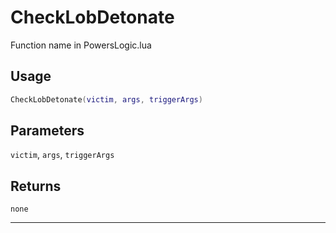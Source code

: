 # CheckLobDetonate
Function name in PowersLogic.lua
## Usage
```lua
CheckLobDetonate(victim, args, triggerArgs)
```
## Parameters
`victim`, `args`, `triggerArgs`
## Returns
`none`

---